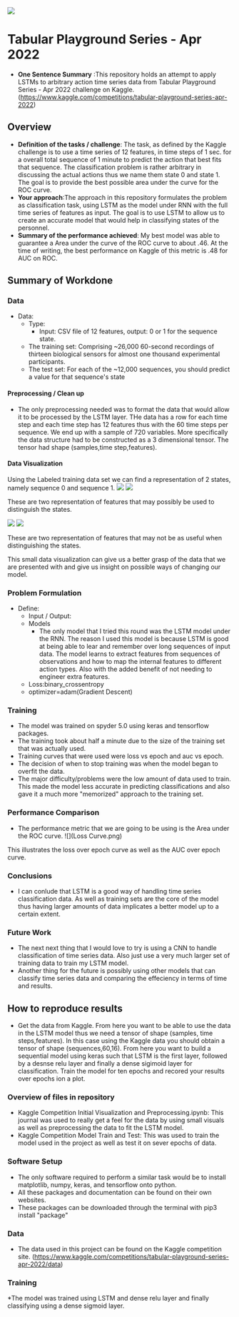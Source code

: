 ![](UTA-DataScience-Logo.png)

# Tabular Playground Series - Apr 2022

* **One Sentence Summary** :This repository holds an attempt to apply LSTMs to arbitrary action time series data from
Tabular Playground Series - Apr 2022 challenge on Kaggle. (https://www.kaggle.com/competitions/tabular-playground-series-apr-2022)


## Overview

  * **Definition of the tasks / challenge**:  The task, as defined by the Kaggle challenge is to use a time series of 12 features, in time steps of 1 sec. for a overall total sequence of 1 minute to predict the action that best fits that sequence. The classification problem is rather arbitrary in discussing the actual actions thus we name them state 0 and state 1. The goal is to provide the best possible area under the curve for the ROC curve.
  * **Your approach**:The approach in this repository formulates the problem as classification task, using LSTM as the model under RNN with the full time series of features as input. The goal is to use LSTM to allow us to create an accurate model that would help in classifying states of the personnel.
  * **Summary of the performance achieved**: My best model was able to guarantee a Area under the curve of the ROC curve to about .46.  At the time of writing, the best performance on Kaggle of this metric is .48 for AUC on ROC.

## Summary of Workdone

### Data

* Data:
  * Type: 
    * Input: CSV file of 12 features, output: 0 or 1 for the sequence state.
  * The training set: Comprising ~26,000 60-second recordings of thirteen biological sensors for almost one thousand experimental participants.
  * The test set: For each of the ~12,000 sequences, you should predict a value for that sequence's state
 
#### Preprocessing / Clean up

* The only preprocessing needed was to format the data that would allow it to be processed by the LSTM layer. THe data has a row for each time step and each time step has 12 features thus with the 60 time steps per sequence. We end up with a sample of 720 variables. More specifically the data structure had to be constructed as a 3 dimensional tensor. The tensor had shape (samples,time step,features).

#### Data Visualization

Using the Labeled training data set we can find a representation of 2 states, namely sequence 0 and sequence 1. 
![](Senor_12.png)
![](Sensor_02.png)



These are two representation of features that may possibly be used to distinguish the states.

![](Sensor_00.png)
![](Sensor_03.png)



These are two representation of features that may not be as useful when distinguishing the states.

This small data visualization can give us a better grasp of the data that we are presented with and give us insight on possible ways of changing our model.

### Problem Formulation

* Define:
  * Input / Output: 
  * Models
    * The only model that I tried this round was the LSTM model under the RNN. The reason I used this model is because LSTM is good at being able to lear and remember over long sequences of input data. The model learns to extract features from sequences of observations and how to map the internal features to different action types. Also with the added benefit of not needing to engineer extra features.
  * Loss:binary_crossentropy
  * optimizer=adam(Gradient Descent)

### Training
  * The model was trained on spyder 5.0 using keras and tensorflow packages.
  * The training took about half a minute due to the size of the training set that was actually used.
  * Training curves that were used were loss vs epoch and auc vs epoch.
  * The decision of when to stop training was when the model began to overfit the data.
  * The major difficulty/problems were the low amount of data used to train. This made the model less accurate in predicting classifications and also gave it a much more "memorized" approach to the training set.

### Performance Comparison

* The performance metric that we are going to be using is the Area under the ROC curve.
![](Loss Curve.png)

This illustrates the loss over epoch curve as well as the AUC over epoch curve.

### Conclusions

* I can conlude that LSTM is a good way of handling time series classification data. As well as training sets are the core of the model thus having larger amounts of data implicates a better model up to a certain extent.

### Future Work

* The next next thing that I would love to try is using a CNN to handle classification of time series data. Also just use a very much larger set of training data to train my LSTM model.
* Another thing for the future is possibly using other models that can classify time series data and comparing the effeciency in terms of time and results.

## How to reproduce results

* Get the data from Kaggle. From here you want to be able to use the data in the LSTM model thus we need a tensor of shape (samples, time steps,features). In this case using the Kaggle data you should obtain a tensor of shape (sequences,60,16). From here you want to build a sequential model using keras such that LSTM is the first layer, followed by a desnse relu layer and finally a dense sigimoid layer for classification. Train the model for ten epochs and recored your results over epochs ion a plot.


### Overview of files in repository

* Kaggle Competition Initial Visualization and Preprocessing.ipynb: This journal was used to really get a feel for the data by using small visuals as well as preprocessing the data to fit the LSTM model.
* Kaggle Competition Model Train and Test: This was used to train the model used in the project as well as test it on sever epochs of data.

### Software Setup
* The only software required to perform a similar task would be to install matplotlib, numpy, keras, and tensorflow onto python.
* All these packages and documentation can be found on their own websites.
* These packages can be downloaded through the terminal with pip3 install "package"

### Data

* The data used in this project can be found on the Kaggle competition site. (https://www.kaggle.com/competitions/tabular-playground-series-apr-2022/data)

### Training

*The model was trained using LSTM and dense relu layer and finally classifying using a dense sigmoid layer.









